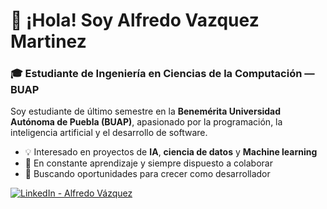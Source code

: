 # 👋 ¡Hola! Soy Alfredo Vazquez Martinez

### 🎓 Estudiante de Ingeniería en Ciencias de la Computación — BUAP

Soy estudiante de último semestre en la **Benemérita Universidad Autónoma de Puebla (BUAP)**, apasionado por la programación, la inteligencia artificial y el desarrollo de software.

- 💡 Interesado en proyectos de **IA**, **ciencia de datos** y **Machine learning**
- 🧠 En constante aprendizaje y siempre dispuesto a colaborar
- 🚀 Buscando oportunidades para crecer como desarrollador

[![LinkedIn - Alfredo Vázquez](https://img.shields.io/badge/LinkedIn-Alfredo%20Vázquez-blue?style=for-the-badge&logo=linkedin)](https://www.linkedin.com/in/alfredo-dev-cs-ai/)

<!--
**DynamoFred/DynamoFred** is a ✨ _special_ ✨ repository because its `README.md` (this file) appears on your GitHub profile.

Here are some ideas to get you started:

- 🔭 I’m currently working on ...
- 🌱 I’m currently learning ...
- 👯 I’m looking to collaborate on ...
- 🤔 I’m looking for help with ...
- 💬 Ask me about ...
- 📫 How to reach me: ...
- 😄 Pronouns: ...
- ⚡ Fun fact: ...
-->
